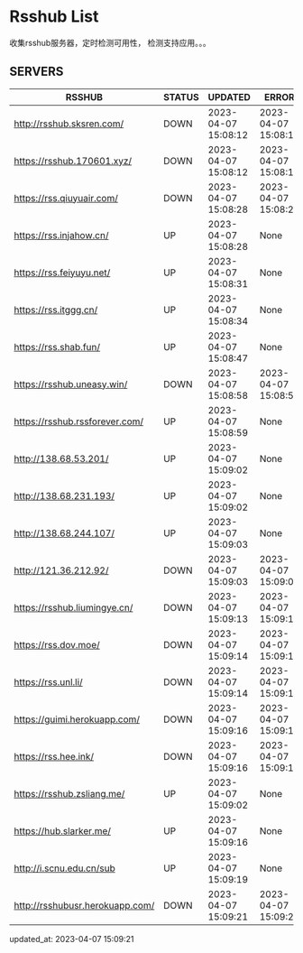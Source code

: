 # Rsshub List

收集rsshub服务器，定时检测可用性， 检测支持应用。。。


## SERVERS

|  RSSHUB   | STATUS  | UPDATED  | ERROR  | TWITTER |  
|  ----  | ----  | ----  | ----  | ---- |  
| http://rsshub.sksren.com/ | DOWN | 2023-04-07 15:08:12 | 2023-04-07 15:08:12 |  
| https://rsshub.170601.xyz/ | DOWN | 2023-04-07 15:08:12 | 2023-04-07 15:08:12 |  
| https://rss.qiuyuair.com/ | DOWN | 2023-04-07 15:08:28 | 2023-04-07 15:08:28 |  
| https://rss.injahow.cn/ | UP | 2023-04-07 15:08:28 | None ||  
| https://rss.feiyuyu.net/ | UP | 2023-04-07 15:08:31 | None |OK|  
| https://rss.itggg.cn/ | UP | 2023-04-07 15:08:34 | None ||  
| https://rss.shab.fun/ | UP | 2023-04-07 15:08:47 | None ||  
| https://rsshub.uneasy.win/ | DOWN | 2023-04-07 15:08:58 | 2023-04-07 15:08:58 |  
| https://rsshub.rssforever.com/ | UP | 2023-04-07 15:08:59 | None |OK|  
| http://138.68.53.201/ | UP | 2023-04-07 15:09:02 | None ||  
| http://138.68.231.193/ | UP | 2023-04-07 15:09:02 | None ||  
| http://138.68.244.107/ | UP | 2023-04-07 15:09:03 | None ||  
| http://121.36.212.92/ | DOWN | 2023-04-07 15:09:03 | 2023-04-07 15:09:03 |  
| https://rsshub.liumingye.cn/ | DOWN | 2023-04-07 15:09:13 | 2023-04-07 15:09:13 |  
| https://rss.dov.moe/ | DOWN | 2023-04-07 15:09:14 | 2023-04-07 15:09:14 |  
| https://rss.unl.li/ | DOWN | 2023-04-07 15:09:14 | 2023-04-07 15:09:14 |  
| https://guimi.herokuapp.com/ | DOWN | 2023-04-07 15:09:16 | 2023-04-07 15:09:16 |  
| https://rss.hee.ink/ | DOWN | 2023-04-07 15:09:16 | 2023-04-07 15:09:16 |  
| https://rsshub.zsliang.me/ | UP | 2023-04-07 15:09:02 | None |OK|  
| https://hub.slarker.me/ | UP | 2023-04-07 15:09:16 | None |OK|  
| http://i.scnu.edu.cn/sub | UP | 2023-04-07 15:09:19 | None ||  
| http://rsshubusr.herokuapp.com/ | DOWN | 2023-04-07 15:09:21 | 2023-04-07 15:09:21 |  
  

updated_at: 2023-04-07 15:09:21  
